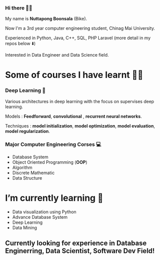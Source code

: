 ### Hi there 🙇‍♂️
My name is **Nuttapong Boonsala** (Bike). 

Now I'm a 3rd year computer engineering student, Chinag Mai University. 

Experienced in Python, Java, C++, SQL, PHP Laravel (more detail in my repos below ⬇️)

Interested in Data Engineer and Data Science field.

# Some of courses I have learnt 👨‍🎓


### Deep Learning 🧠
Various architectures in deep learning with the focus on supervises deep learning. 

Models : **Feedforward**, **convolutional** , **recurrent neural networks**. 

Techniques : **model initialization**, **model optimization**, **model evaluation**,  **model regularization**. 


### Major Computer Engineering Corses 💻
- Database System
- Object Oriented Programming (**OOP**)
- Algorithm
- Discrete Mathematic
- Data Structure


# I’m currently learning  🥸
- Data visualization using Python
- Advance Database System
- Deep Learning
- Data Mining


## Currently looking for experience in Database Enginerring, Data Scientist, Software Dev Field!

<!--
**Nuttapong9911/Nuttapong9911** is a ✨ _special_ ✨ repository because its `README.md` (this file) appears on your GitHub profile.

Here are some ideas to get you started:

- 🔭 I’m currently working on ...
- 🌱 I’m currently learning ...
- 👯 I’m looking to collaborate on ...
- 🤔 I’m looking for help with ...
- 💬 Ask me about ...
- 📫 How to reach me: ...
- 😄 Pronouns: ...
- ⚡ Fun fact: ...
-->
